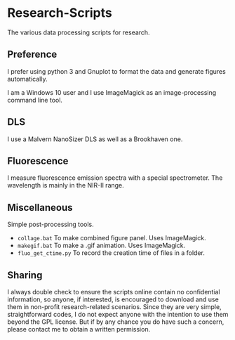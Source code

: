 # Research-Scripts
The various data processing scripts for research.

## Preference
I prefer using python 3 and Gnuplot to format the data and generate figures automatically.

I am a Windows 10 user and I use ImageMagick as an image-processing command line tool.

## DLS
I use a Malvern NanoSizer DLS as well as a Brookhaven one.

## Fluorescence
I measure fluorescence emission spectra with a special spectrometer. The wavelength is mainly in the NIR-II range.

## Miscellaneous
Simple post-processing tools.
* `collage.bat` To make combined figure panel. Uses ImageMagick.
* `makegif.bat` To make a .gif animation. Uses ImageMagick.
* `fluo_get_ctime.py` To record the creation time of files in a folder.

## Sharing
I always double check to ensure the scripts online contain no confidential information, so anyone, if interested, is encouraged to download and use them in non-profit research-related scenarios. Since they are very simple, straightforward codes, I do not expect anyone with the intention to use them beyond the GPL license. But if by any chance you do have such a concern, please contact me to obtain a written permission.
